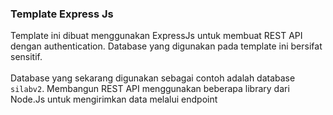 ### Template Express Js

Template ini dibuat menggunakan ExpressJs untuk membuat REST API dengan authentication. 
Database yang digunakan pada template ini bersifat sensitif.
<br>
<br>
Database yang sekarang digunakan sebagai contoh adalah database `silabv2`. 
Membangun REST API menggunakan beberapa library dari Node.Js untuk mengirimkan data melalui endpoint
